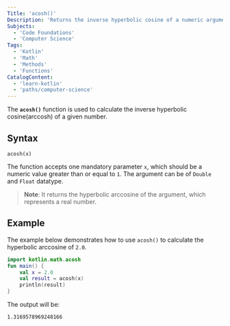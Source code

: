 ```yaml
---
Title: 'acosh()'
Description: 'Returns the inverse hyperbolic cosine of a numeric argument.'
Subjects:
  - 'Code Foundations'
  - 'Computer Science'
Tags:
  - 'Kotlin'
  - 'Math'
  - 'Methods'
  - 'Functions'
CatalogContent:
  - 'learn-kotlin'
  - 'paths/computer-science'
---
```


The **`acosh()`** function is used to calculate the inverse hyperbolic cosine(arccosh) of a given number.

## Syntax

```pseudo
acosh(x)
```

The function accepts one mandatory parameter `x`, which should be a numeric value greater than or equal to `1`. The argument can be of `Double` and `Float` datatype.

> **Note**: It returns the hyperbolic arccosine of the argument, which represents a real number.

## Example

The example below demonstrates how to use `acosh()` to calculate the hyperbolic arccosine of `2.0`.

```kotlin
import kotlin.math.acosh
fun main() {
    val x = 2.0
    val result = acosh(x)
    println(result)
}
```

The output will be:

```shell
1.3169578969248166
```
